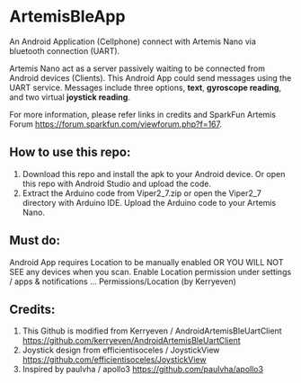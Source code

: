 # ArtemisBleApp
An Android Application (Cellphone) connect with Artemis Nano via bluetooth connection (UART). 

Artemis Nano act as a server passively waiting to be connected from Android devices (Clients).
This Android App could send messages using the UART service. Messages include three options, **text**, **gyroscope reading**, and two virtual **joystick reading**. 

For more information, please refer links in credits and SparkFun Artemis Forum https://forum.sparkfun.com/viewforum.php?f=167. 

## How to use this repo:
1. Download this repo and install the apk to your Android device. Or open this repo with Android Studio and upload the code. 
2. Extract the Arduino code from Viper2_7.zip or open the Viper2_7 directory with Arduino IDE. Upload the Arduino code to your Artemis Nano. 

## Must do:
Android App requires Location to be manually enabled OR YOU WILL NOT SEE any devices when you scan. Enable Location permission under settings / apps & notifications ... Permissions/Location (by Kerryeven)

## Credits:
1. This Github is modified from Kerryeven / AndroidArtemisBleUartClient 
   https://github.com/kerryeven/AndroidArtemisBleUartClient
2. Joystick design from  efficientisoceles / JoystickView https://github.com/efficientisoceles/JoystickView
3. Inspired by  paulvha / apollo3  https://github.com/paulvha/apollo3

